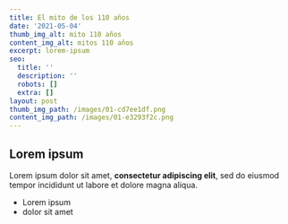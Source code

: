 ```yaml
---
title: El mito de los 110 años
date: '2021-05-04'
thumb_img_alt: mito 110 años
content_img_alt: mitos 110 años
excerpt: lorem-ipsum
seo:
  title: ''
  description: ''
  robots: []
  extra: []
layout: post
thumb_img_path: /images/01-cd7ee1df.png
content_img_path: /images/01-e3293f2c.png
---
```

## Lorem ipsum

Lorem ipsum dolor sit amet, **consectetur adipiscing elit**, sed do eiusmod tempor incididunt ut labore et dolore magna aliqua.

- Lorem ipsum
- dolor sit amet